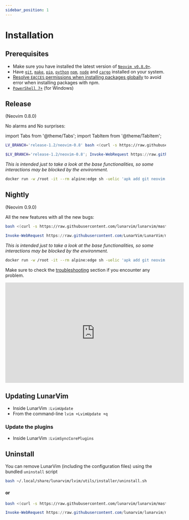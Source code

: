 ```yaml
---
sidebar_position: 1
---
```


# Installation

## Prerequisites

- Make sure you have installed the latest version of [`Neovim v0.8.0+`](https://github.com/neovim/neovim/releases/latest).
- Have [`git`](https://cli.github.com/), [`make`](https://www.gnu.org/software/make/), [`pip`](https://pypi.org/project/pip/), [`python`](https://www.python.org/) [`npm`](https://npmjs.com/), [`node`](https://nodejs.org/) and [`cargo`](https://www.rust-lang.org/tools/install) installed on your system.
- [Resolve `EACCES` permissions when installing packages globally](https://docs.npmjs.com/resolving-eacces-permissions-errors-when-installing-packages-globally) to avoid error when installing packages with npm.
- [`PowerShell 7+`](https://learn.microsoft.com/en-us/powershell/scripting/whats-new/migrating-from-windows-powershell-51-to-powershell-7?view=powershell-7.2) (for Windows)

## Release

(Neovim 0.8.0)

No alarms and No surprises:

import Tabs from '@theme/Tabs';
import TabItem from '@theme/TabItem';

<Tabs>
<TabItem value="linux/macos" label="Linux/MacOs">

```bash
LV_BRANCH='release-1.2/neovim-0.8' bash <(curl -s https://raw.githubusercontent.com/lunarvim/lunarvim/fc6873809934917b470bff1b072171879899a36b/utils/installer/install.sh)
```

</TabItem>
<TabItem value="windows" label="Windows">

```powershell
$LV_BRANCH='release-1.2/neovim-0.8'; Invoke-WebRequest https://raw.githubusercontent.com/LunarVim/LunarVim/fc6873809934917b470bff1b072171879899a36b/utils/installer/install.ps1 -UseBasicParsing | Invoke-Expression
```

</TabItem>
<TabItem value="docker" label="Try it first in Docker!">

_This is intended just to take a look at the base functionalities, so some interactions may be blocked by the environment._

```bash
docker run -w /root -it --rm alpine:edge sh -uelic 'apk add git neovim ripgrep alpine-sdk python3 cargo bash --update && LV_BRANCH='release-1.2/neovim-0.8' bash <(curl -s https://raw.githubusercontent.com/lunarvim/lunarvim/fc6873809934917b470bff1b072171879899a36b/utils/installer/install.sh) --no-install-dependencies && /root/.local/bin/lvim'
```

</TabItem>
</Tabs>

## Nightly

(Neovim 0.9.0)

All the new features with all the new bugs:

<Tabs>
<TabItem value="linux/macos" label="Linux/MacOs">

```bash
bash <(curl -s https://raw.githubusercontent.com/lunarvim/lunarvim/master/utils/installer/install.sh)
```

</TabItem>
<TabItem value="windows" label="Windows">

```powershell
Invoke-WebRequest https://raw.githubusercontent.com/LunarVim/LunarVim/master/utils/installer/install.ps1 -UseBasicParsing | Invoke-Expression
```

</TabItem>
<TabItem value="docker" label="Try it first in Docker!">

_This is intended just to take a look at the base functionalities, so some interactions may be blocked by the environment._

```bash
docker run -w /root -it --rm alpine:edge sh -uelic 'apk add git neovim ripgrep alpine-sdk python3 cargo bash --update && bash <(curl -s https://raw.githubusercontent.com/lunarvim/lunarvim/master/utils/installer/install.sh) --no-install-dependencies && /root/.local/bin/lvim'
```

</TabItem>
</Tabs>

Make sure to check the [troubleshooting](./troubleshooting/README.md) section if you encounter any problem.

<iframe width="560" height="315" src="https://www.youtube.com/embed/sFA9kX-Ud_c" title="YouTube video player" frameborder="0" allow="accelerometer; autoplay; clipboard-write; encrypted-media; gyroscope; picture-in-picture" allowfullscreen="1"></iframe>

## Updating LunarVim

- Inside LunarVim `:LvimUpdate`
- From the command-line `lvim +LvimUpdate +q`

### Update the plugins

- Inside LunarVim `:LvimSyncCorePlugins`

## Uninstall

You can remove LunarVim (including the configuration files) using the bundled `uninstall` script

<Tabs>
<TabItem value="linux/macos" label="Linux/MacOs">

```bash
bash ~/.local/share/lunarvim/lvim/utils/installer/uninstall.sh
```

#### **or**

```bash
bash <(curl -s https://raw.githubusercontent.com/lunarvim/lunarvim/master/utils/installer/uninstall.sh)
```

</TabItem>
<TabItem value="windows" label="Windows">

```powershell
Invoke-WebRequest https://raw.githubusercontent.com/lunarvim/lunarvim/master/utils/installer/uninstall.ps1 -UseBasicParsing | Invoke-Expression
```

</TabItem>
</Tabs>
